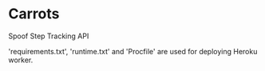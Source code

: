 # Carrots
Spoof Step Tracking API

'requirements.txt', 'runtime.txt' and 'Procfile' are used for deploying Heroku worker. 
